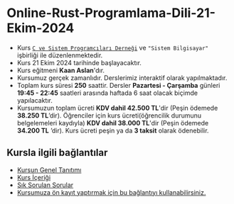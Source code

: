 # Online-Rust-Programlama-Dili-21-Ekim-2024


+ Kurs [`C ve Sistem Programcıları Derneği`](http://www.csystem.org/) ve `"Sistem Bilgisayar"` işbirliği ile düzenlenmektedir.
+ Kurs 21 Ekim 2024 tarihinde başlayacaktır.
+ Kurs eğitmeni __Kaan Aslan__'dır.
+ Kursumuz gerçek zamanlıdır. Derslerimiz interaktif olarak yapılmaktadır.
+ Toplam kurs süresi __250__ saattir. Dersler __Pazartesi - Çarşamba__ günleri __19:45 - 22:45__ saatleri arasında haftada 6 saat olacak biçimde yapılacaktır. 
+ Kursumuzun toplam ücreti __KDV dahil 42.500 TL__'dir (Peşin ödemede __38.250 TL__’dir). Öğrenciler için kurs ücreti(öğrencilik durumunu belgelemeleri kaydıyla) __KDV dahil 38.000 TL__'dir (Peşin ödemede __34.200 TL__ ’dir). Kurs ücreti peşin ya da __3 taksit__ olarak ödenebilir.
## Kursla ilgili bağlantılar
+ [Kursun Genel Tanıtımı](https://github.com/CSD-1993/Online-Rust-Programlama-Dili-2-Ekim-2024/blob/main/kurs_tanitimi.md)
+ [Kurs İçeriği](https://github.com/CSD-1993/Online-Rust-Programlama-Dili-2-Ekim-2024/blob/main/kurs_icerigi.md)
+ [Sık Sorulan Sorular](https://github.com/CSD-1993/Online-Rust-Programlama-Dili-2-Ekim-2024/blob/main/sss.md)
+ [Kursumuza ön kayıt yaptırmak için bu bağlantıyı kullanabilirsiniz.](https://us02web.zoom.us/meeting/register/tZYpc-6vpjotGtUIE3aLDdzRK2G7mN6beDba#/registration)
